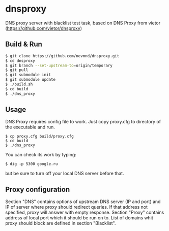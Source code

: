 dnsproxy
========

DNS proxy server with blacklist test task, based on DNS Proxy from vietor (https://github.com/vietor/dnsproxy)

## Build & Run

```bash
$ git clone https://github.com/nevmnd/dnsproxy.git
$ cd dnsproxy
$ git branch --set-upstream-to=origin/temporary
$ git pull
$ git submodule init
$ git submodule update
$ ./build.sh
$ cd build
$ ./dns_proxy
```
## Usage

DNS Proxy requires config file to work. Just copy proxy.cfg to directory of the executable and run.

```
$ cp proxy.cfg build/proxy.cfg
$ cd build
$ ./dns_proxy
```
You can check its work by typing:
```
$ dig -p 5300 google.ru
```
but be sure to turn off your local DNS server before that.

## Proxy configuration

Section "DNS" contains options of upstream DNS server (IP and port) and IP of server where proxy should redirect queries. If that address not specified, proxy will answer with empty response.
Section "Proxy" contains address of local port which it should be run on to.
List of domains whit proxy should block are defined in section "Blacklist".

